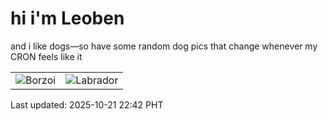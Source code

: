 # hi i'm Leoben

and i like dogs—so have some random dog pics that change whenever my CRON feels like it

|  |  |
|--------|----------|
| ![Borzoi](https://random-dog-vercel.vercel.app/api/random-borzoi?v=1761057730) | ![Labrador](https://random-dog-vercel.vercel.app/api/random-labrador?v=1761057730) |

Last updated: 2025-10-21 22:42 PHT
